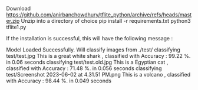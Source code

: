 Download https://github.com/anirbanchowdhury/tflite_python/archive/refs/heads/master.zip
Unzip into a directory of choice 
pip install -r requirements.txt 
python3 tflite1.py


If the installation is successful, this will have the following message :  

Model Loaded Successfully.
Will classify images from  ./test/
classifying test/test.jpg
This is a  great white shark , classified with Accuracy : 99.22 %. in  0.06 seconds
classifying test/test.old.jpg
This is a  Egyptian cat , classified with Accuracy : 71.48 %. in  0.056 seconds
classifying test/Screenshot 2023-06-02 at 4.31.51 PM.png
This is a  volcano , classified with Accuracy : 98.44 %. in  0.049 seconds

